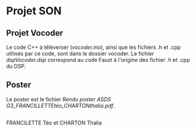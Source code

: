 # Projet SON

## Projet Vocoder
Le code C++ à téléverser (*vocoder.ino*), ainsi que les fichiers .h et .cpp utilisés par ce code, sont dans le dossier vocoder. Le fichier *dspVocoder.dsp* correspond au code Faust à l'origine des fichier .h et .cpp du DSP.

## Poster 
Le poster est le fichier *Rendu poster ASDS G3_FRANCILLETTEtéo_CHARTONthalia.pdf*.

##

FRANCILETTE Téo et CHARTON Thalia
